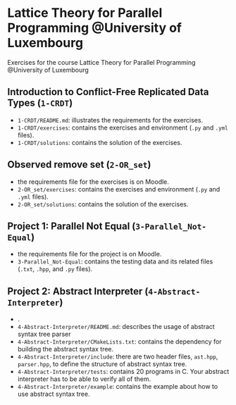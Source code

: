 # Lattice Theory for Parallel Programming @University of Luxembourg

Exercises for the course Lattice Theory for Parallel Programming @University of Luxembourg

## Introduction to Conflict-Free Replicated Data Types (`1-CRDT`)

* `1-CRDT/README.md`: illustrates the requirements for the exercises.
* `1-CRDT/exercises`: contains the exercises and environment (`.py` and `.yml` files).
* `1-CRDT/solutions`: contains the solution of the exercises.

## Observed remove set (`2-OR_set`)

* the requirements file for the exercises is on Moodle.
* `2-OR_set/exercises`: contains the exercises and environment (`.py` and `.yml` files).
* `2-OR_set/solutions`: contains the solution of the exercises.

## Project 1: Parallel Not Equal (`3-Parallel_Not-Equal`)

* the requirements file for the project is on Moodle.
* `3-Parallel_Not-Equal`: contains the testing data and its related files (`.txt`, `.hpp`, and `.py` files).

## Project 2: Abstract Interpreter (`4-Abstract-Interpreter`)

* .
* `4-Abstract-Interpreter/README.md`: describes the usage of abstract syntax tree parser
* `4-Abstract-Interpreter/CMakeLists.txt`: contains the dependency for building the abstract syntax tree.
* `4-Abstract-Interpreter/include`: there are two header files, `ast.hpp`, `parser.hpp`, to define the structure of abstract syntax tree.
* `4-Abstract-Interpreter/tests`: contains 20 programs in C. Your abstract interpreter has to be able to verify all of them.
* `4-Abstract-Interpreter/example`: contains the example about how to use abstract syntax tree.